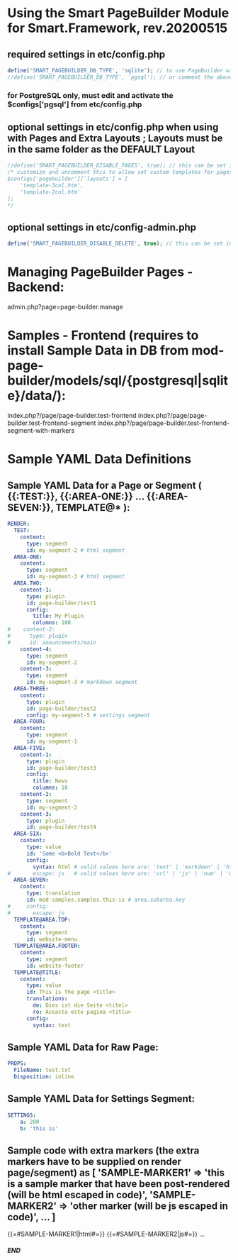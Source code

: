 
# Using the Smart PageBuilder Module for Smart.Framework, rev.20200515

## required settings in etc/config.php
```php
define('SMART_PAGEBUILDER_DB_TYPE', 'sqlite'); // to use PageBuilder with SQLite DB
//define('SMART_PAGEBUILDER_DB_TYPE', 'pgsql'); // or comment the above and uncomment this to use PageBuilder with PostgreSQL DB
```
### for PostgreSQL only, must edit and activate the $configs['pgsql'] from etc/config.php

## optional settings in etc/config.php when using with Pages and Extra Layouts ; Layouts must be in the same folder as the DEFAULT Layout
```php
//define('SMART_PAGEBUILDER_DISABLE_PAGES', true); // this can be set in etc/config.php to disable the use of pages and allow only segments
/* customize and uncomment this to allow set custom templates for pages
$configs['pagebuilder']['layouts'] = [
	'template-3col.htm',
	'template-2col.htm'
];
*/
```

## optional settings in etc/config-admin.php
```php
define('SMART_PAGEBUILDER_DISABLE_DELETE', true); // this can be set in etc/config-admin.php to disable page deletions in PageBuilder Manager (optional)
```

# Managing PageBuilder Pages - Backend:
admin.php?page=page-builder.manage

# Samples - Frontend (requires to install Sample Data in DB from mod-page-builder/models/sql/{postgresql|sqlite}/data/):
index.php?/page/page-builder.test-frontend
index.php?/page/page-builder.test-frontend-segment
index.php?/page/page-builder.test-frontend-segment-with-markers

# Sample YAML Data Definitions

## Sample YAML Data for a Page or Segment ( {{:TEST:}}, {{:AREA-ONE:}} ... {{:AREA-SEVEN:}}, TEMPLATE@* ):
```yaml
RENDER:
  TEST:
    content:
      type: segment
      id: my-segment-2 # html segment
  AREA-ONE:
    content:
      type: segment
      id: my-segment-3 # html segment
  AREA.TWO:
    content-1:
      type: plugin
      id: page-builder/test1
      config:
        title: My Plugin
        columns: 100
#    content-2:
#      type: plugin
#      id: anouncements/main
    content-4:
      type: segment
      id: my-segment-2
    content-3:
      type: segment
      id: my-segment-3 # markdown segment
  AREA-THREE:
    content:
      type: plugin
      id: page-builder/test2
      config: my-segment-5 # settings segment
  AREA-FOUR:
    content:
      type: segment
      id: my-segment-1
  AREA-FIVE:
    content-1:
      type: plugin
      id: page-builder/test3
      config:
        title: News
        columns: 10
    content-2:
      type: segment
      id: my-segment-2
    content-3:
      type: plugin
      id: page-builder/test4
  AREA-SIX:
    content:
      type: value
      id: 'Some <b>Bold Text</b>'
      config:
        syntax: html # valid values here are: 'text' | 'markdown' | 'html' | 'jsval' | 'urlpart' | 'raw' ; 'html' will be trimmed + safe filtered ; 'text' (will be trimmed + escaped as html ; 'markdown' will be trimmed + rendered as html ; jsval will not be trimmed, will be escaped as JS ; 'urlpart' will not be trimmed, will be escaped as RawUrl ; 'raw' will be preserved but requires to be escaped somehow ...
#       escape: js   # valid values here are: 'url' | 'js' | 'num' | 'dec1' | 'dec2' | 'dec3' | 'dec4' | 'int' | 'bool'
  AREA-SEVEN:
    content:
      type: translation
      id: mod-samples.samples.this-is # area.subarea.key
#     config:
#       escape: js
  TEMPLATE@AREA.TOP:
    content:
      type: segment
      id: website-menu
  TEMPLATE@AREA.FOOTER:
    content:
      type: segment
      id: website-footer
  TEMPLATE@TITLE:
    content:
      type: value
      id: This is the page <title>
      translations:
        de: Dies ist die Seite <titel>
        ro: Aceasta este pagina <titlu>
      config:
        syntax: text
```

## Sample YAML Data for Raw Page:
```yaml
PROPS:
  FileName: test.txt
  Disposition: inline
```

## Sample YAML Data for Settings Segment:
```yaml
SETTINGS:
    a: 200
    b: 'this is'
```

## Sample code with extra markers (the extra markers have to be supplied on render page/segment) as [ 'SAMPLE-MARKER1' => 'this is a sample marker that have been post-rendered (will be html escaped in code)', 'SAMPLE-MARKER2' => 'other marker (will be js escaped in code)', ... ]

{{=#SAMPLE-MARKER1|html#=}}
{{=#SAMPLE-MARKER2|js#=}}
...

##### END
